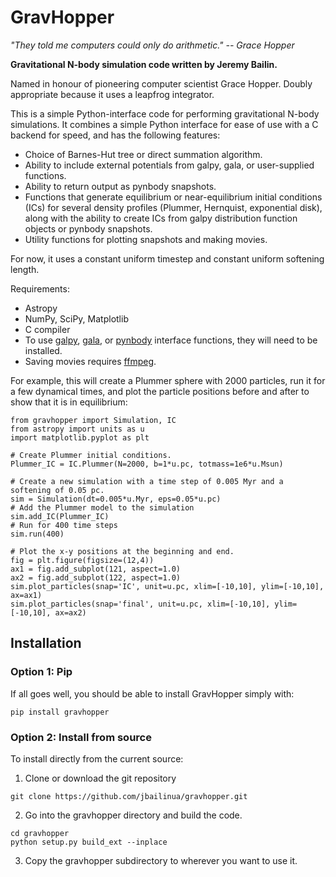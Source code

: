 # GravHopper

*"They told me computers could only do arithmetic." -- Grace Hopper*

**Gravitational N-body simulation code written by Jeremy Bailin.**

Named in honour of pioneering computer scientist Grace Hopper. Doubly appropriate
because it uses a leapfrog integrator.

This is a simple Python-interface code for performing gravitational N-body simulations. It combines a simple Python interface for ease of use with a C backend for speed, and has the following features:
 - Choice of Barnes-Hut tree or direct summation algorithm.
 - Ability to include external potentials from galpy, gala, or user-supplied functions.
 - Ability to return output as pynbody snapshots.
 - Functions that generate equilibrium or near-equilibrium initial conditions (ICs) for
    several density profiles (Plummer, Hernquist, exponential disk), along with the ability
    to create ICs from galpy distribution function objects or pynbody snapshots.
 - Utility functions for plotting snapshots and making movies.
 
For now, it uses a constant uniform timestep and constant uniform softening length.

Requirements:
 - Astropy
 - NumPy, SciPy, Matplotlib
 - C compiler
 - To use [galpy](https://github.com/jobovy/galpy), [gala](http://gala.adrian.pw/en/latest/),
    or [pynbody](https://pynbody.github.io/pynbody/) interface functions, they will need to be installed.
 - Saving movies requires [ffmpeg](https://www.ffmpeg.org/).

For example, this will create a Plummer sphere with 2000 particles, run it for a few dynamical times,
and plot the particle positions before and after to show that it is in equilibrium:

    from gravhopper import Simulation, IC
    from astropy import units as u
    import matplotlib.pyplot as plt
    
    # Create Plummer initial conditions.
    Plummer_IC = IC.Plummer(N=2000, b=1*u.pc, totmass=1e6*u.Msun)
    
    # Create a new simulation with a time step of 0.005 Myr and a softening of 0.05 pc.
    sim = Simulation(dt=0.005*u.Myr, eps=0.05*u.pc)
    # Add the Plummer model to the simulation
    sim.add_IC(Plummer_IC)
    # Run for 400 time steps
    sim.run(400)
    
    # Plot the x-y positions at the beginning and end.
    fig = plt.figure(figsize=(12,4))
    ax1 = fig.add_subplot(121, aspect=1.0)
    ax2 = fig.add_subplot(122, aspect=1.0)
    sim.plot_particles(snap='IC', unit=u.pc, xlim=[-10,10], ylim=[-10,10], ax=ax1)
    sim.plot_particles(snap='final', unit=u.pc, xlim=[-10,10], ylim=[-10,10], ax=ax2)

## Installation

### Option 1: Pip

If all goes well, you should be able to install GravHopper simply with:
```
pip install gravhopper
```


### Option 2: Install from source

To install directly from the current source:

1. Clone or download the git repository
```
git clone https://github.com/jbailinua/gravhopper.git
```
2. Go into the gravhopper directory and build the code.
```
cd gravhopper
python setup.py build_ext --inplace
```    
3. Copy the gravhopper subdirectory to wherever you want to use it.
